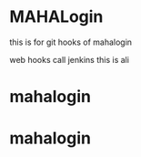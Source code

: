 # MAHALogin
this is for git hooks  of mahalogin

web hooks call jenkins
this is ali




# mahalogin
# mahalogin
